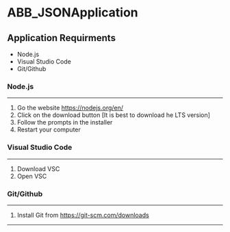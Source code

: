 # ABB_JSONApplication

## Application Requirments
- Node.js
- Visual Studio Code
- Git/Github

### Node.js
----
1. Go the website https://nodejs.org/en/
2. Click on the download button [It is best to download he LTS version]
3. Follow the prompts in the installer
4. Restart your computer

### Visual Studio Code
---
1. Download VSC
2. Open VSC

### Git/Github
---
1. Install Git from https://git-scm.com/downloads

---
